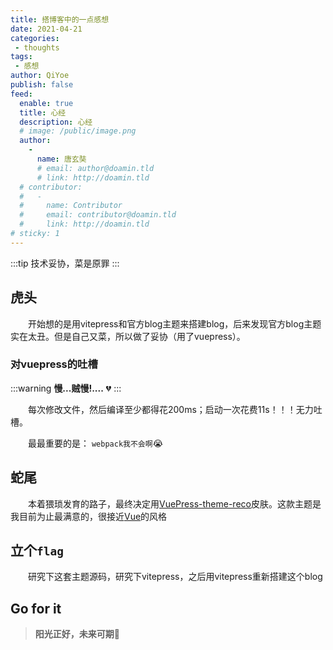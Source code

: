 ```yaml
---
title: 搭博客中的一点感想
date: 2021-04-21
categories:
 - thoughts
tags:
 - 感想
author: QiYoe
publish: false
feed:
  enable: true
  title: 心经
  description: 心经
  # image: /public/image.png
  author:
    -
      name: 唐玄奘
      # email: author@doamin.tld
      # link: http://doamin.tld
  # contributor:
  #   -
  #     name: Contributor
  #     email: contributor@doamin.tld
  #     link: http://doamin.tld
# sticky: 1
---
```


:::tip
技术妥协，菜是原罪
:::

<!-- more -->

## 虎头

&emsp;&emsp;开始想的是用vitepress和官方blog主题来搭建blog，后来发现官方blog主题实在太丑。但是自己又菜，所以做了妥协（用了vuepress）。

### 对vuepress的吐槽

:::warning
**慢...贼慢!....** :broken_heart:
:::

&emsp;&emsp;每次修改文件，然后编译至少都得花200ms；启动一次花费11s！！！无力吐槽。

&emsp;&emsp;最最重要的是： `webpack我不会啊`:sob:

## 蛇尾

&emsp;&emsp;本着猥琐发育的路子，最终决定用[VuePress-theme-reco](https://vuepress-reco-doc.vercel.app/)皮肤。这款主题是我目前为止最满意的，很接近[Vue](https://v3.cn.vuejs.org/)的风格

## 立个`flag`

&emsp;&emsp;研究下这套主题源码，研究下vitepress，之后用vitepress重新搭建这个blog

## Go for it

> **阳光正好，未来可期**:muscle:

